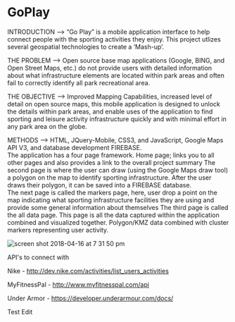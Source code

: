 # GoPlay

INTRODUCTION -->
“Go Play” is a mobile application interface to help connect people with the sporting activities they enjoy.  This project utlizes several geospatial technologies to create a ‘Mash-up’. 

THE PROBLEM -->
Open source base map applications (Google, BING, and Open Street Maps, etc.) do not provide users with detailed information about what infrastructure elements are located within park areas and often fail to correctly identify all park recreational area.

THE OBJECTIVE -->
Improved Mapping Capabilities, increased level of detail on open source maps, this mobile application is designed to unlock the details within park areas, and enable uses of the application to find sporting and leisure activity infrastructure quickly and with minimal effort in any park area on the globe.

METHODS -->
HTML, JQuery-Mobile, CSS3, and JavaScript, Google Maps API V3, and database development FIREBASE.  
The application has a four page framework.
Home page; links you to all other pages and also provides a link to the overall project summary
The second page is where the user can draw (using the Google Maps draw tool) a polygon on the map to identify sporting infrastructure.  After the user draws their polygon, it can be saved into a FIREBASE database.  
The next page is called the markers page, here, user drop a point on the map indicating what sporting infrastructure facilities they are using and provide some general information about themselves
The third page is called the all data page.  This page is all the data captured within the application combined and visualized together.  Polygon/KMZ data combined with cluster markers representing user activity.  

![screen shot 2018-04-16 at 7 31 50 pm](https://user-images.githubusercontent.com/9308094/38840538-34cbe0ea-41ae-11e8-9098-cd224b96a96a.png)




API's to connect with

Nike - http://dev.nike.com/activities/list_users_activities

MyFitnessPal - http://www.myfitnesspal.com/api

Under Armor - https://developer.underarmour.com/docs/

Test Edit


